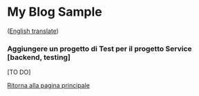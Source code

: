 # My Blog Sample
([English translate](ErrorInTest.md))  

### Aggiungere un progetto di Test per il progetto Service [backend, testing]

[TO DO]  

[Ritorna alla pagina principale](../README_IT.md)  
